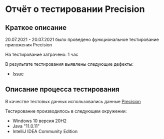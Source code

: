 # Отчёт о тестировании Precision

## Краткое описание

20.07.2021 - 20.07.2021 было проведено функциональное тестирование приложения Precision

На тестирование затрачено: 1 час

В результате тестирования выявлены следующие дефекты:
* [Issue](https://github.com/MikhailPozdeev/Precision/issues/1)

## Описание процесса тестирования


В качестве тестовых данных использовались данные [Precision](https://github.com/netology-code/javaqa-homeworks/tree/master/programming#%D0%BB%D0%B5%D0%B3%D0%B5%D0%BD%D0%B4%D0%B0-1)


Тестирование производилось в следующем окружении:
* Windows 10  версия 20H2
* Java "11.0.11"
* IntelliJ IDEA Community Edition
